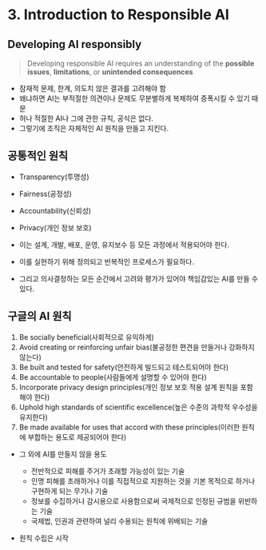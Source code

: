 # 3. Introduction to Responsible AI

## Developing AI responsibly

> Developing responsible AI requires an understanding of the **possible issues**, **limitations**, or **unintended
consequences**

- 잠재적 문제, 한계, 의도치 않은 결과를 고려해야 함
- 왜냐하면 AI는 부적절한 의견이나 문제도 무분별하게 복제하여 증폭시킬 수 있기 때문
- 허나 적절한 AI나 그에 관한 규칙, 공식은 없다.
- 그렇기에 조직은 자체적인 AI 원칙을 만들고 지킨다.

## 공통적인 원칙

- Transparency(투명성)
- Fairness(공정성)
- Accountability(신뢰성)
- Privacy(개인 정보 보호)

- 이는 설계, 개발, 배포, 운영, 유지보수 등 모든 과정에서 적용되어야 한다.
- 이를 실현하기 위해 정의되고 반복적인 프로세스가 필요하다.
- 그리고 의사결정하는 모든 순간에서 고려와 평가가 있어야 책임감있는 AI를 만들 수 있다.

## 구글의 AI 원칙

1. Be socially beneficial(사회적으로 유익하게)
2. Avoid creating or reinforcing unfair bias(불공정한 편견을 만들거나 강화하지 않는다)
3. Be built and tested for safety(안전하게 빌드되고 테스트되어야 한다)
4. Be accountable to people(사람들에게 설명할 수 있어야 한다)
5. Incorporate privacy design principles(개인 정보 보호 적용 설계 원칙을 포함해야 한다)
6. Uphold high standards of scientific excellence(높은 수준의 과학적 우수성을 유지한다)
7. Be made available for uses that accord with these principles(이러한 원칙에 부합하는 용도로 제공되어야 한다)

- 그 외에 AI를 만들지 않을 용도
    - 전반적으로 피해를 주거가 초래할 가능성이 있는 기술
    - 인명 피해를 초래하거나 이를 직접적으로 지원하는 것을 기본 목적으로 하거나 구현하게 되는 무기나 기술
    - 정보를 수집하거나 감시용으로 사용함으로써 국제적으로 인정된 규범을 위반하는 기술
    - 국제법, 인권과 관련하여 널리 수용되는 원칙에 위배되는 기술

- 원칙 수립은 시작